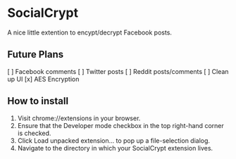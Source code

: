 SocialCrypt
=====================
A nice little extention to encypt/decrypt Facebook posts.

Future Plans
-----
[ ] Facebook comments
[ ] Twitter posts
[ ] Reddit posts/comments
[ ] Clean up UI
[x] AES Encryption 

How to install
-----
1. Visit chrome://extensions in your browser.
2. Ensure that the Developer mode checkbox in the top right-hand corner is checked.
3. Click Load unpacked extension… to pop up a file-selection dialog.
4. Navigate to the directory in which your SocialCrypt extension lives.